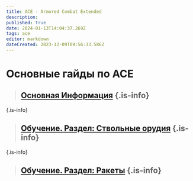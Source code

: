```yaml
---
title: ACE - Armored Combat Extended
description: 
published: true
date: 2024-01-13T14:04:37.269Z
tags: ace
editor: markdown
dateCreated: 2023-12-09T09:56:33.586Z
---
```


 # Основные гайды по ACE


> ##  [Основная Информация](/ACE/Основная_Информация) {.is-info} 

{.is-info} 

> ## [Обучение. Раздел: Ствольные орудия](/ACE/Обучение_Раздел_Ствольные_орудия) {.is-info}

{.is-info} 

> ## [Обучение. Раздел: Ракеты](/ACE/new-page) {.is-info}















